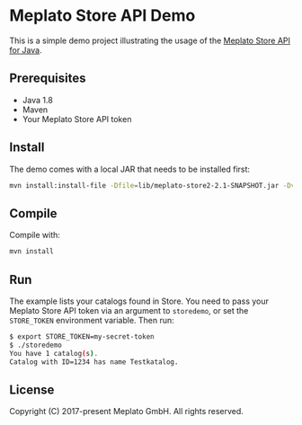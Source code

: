 # Meplato Store API Demo

This is a simple demo project illustrating the usage of the
[Meplato Store API for Java](https://github.com/meplato/store2-java-client).

## Prerequisites

* Java 1.8
* Maven
* Your Meplato Store API token

## Install

The demo comes with a local JAR that needs to be installed first:

```sh
mvn install:install-file -Dfile=lib/meplato-store2-2.1-SNAPSHOT.jar -Dversion=2.1-SNAPSHOT -DgroupId=com.meplato -DartifactId=meplato-store2 -Dpackaging=jar
```

## Compile

Compile with:

```sh
mvn install
```

## Run

The example lists your catalogs found in Store. You need to pass
your Meplato Store API token via an argument to `storedemo`, or
set the `STORE_TOKEN` environment variable. Then run:

```sh
$ export STORE_TOKEN=my-secret-token
$ ./storedemo
You have 1 catalog(s).
Catalog with ID=1234 has name Testkatalog.
```

## License

Copyright (C) 2017-present Meplato GmbH. All rights reserved.
